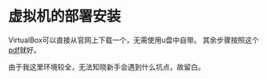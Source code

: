 # 虚拟机的部署安装
VirtualBox可以直接从官网上下载一个，无需使用u盘中自带。
其余步骤按照这个[pdf](https://github.com/whip1ash/KnowledgeMapReadme/blob/master/0x01%20%E7%8E%AF%E5%A2%83%E5%8F%8A%E5%AE%9E%E9%AA%8C/%E8%99%9A%E6%8B%9F%E6%9C%BA%E7%8E%AF%E5%A2%83%E7%9A%84%E6%90%AD%E5%BB%BA/VirtualBox%E5%AE%89%E8%A3%85%E9%83%A8%E7%BD%B2.pdf)就好。

由于我这里环境较全，无法知晓新手会遇到什么坑点，故留白。